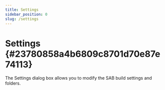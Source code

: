 ```yaml
---
title: Settings
sidebar_position: 0
slug: /settings
---
```


# Settings {#23780858a4b6809c8701d70e87e74113}

The Settings dialog box allows you to modify the SAB build settings and folders.

